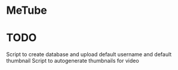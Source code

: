 # MeTube

# TODO
Script to create database and upload default username and default thumbnail
Script to autogenerate thumbnails for video
